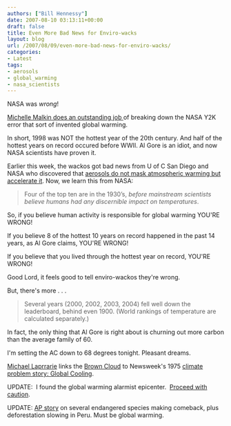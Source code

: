 ```yaml
---
authors: ["Bill Hennessy"]
date: 2007-08-10 03:13:11+00:00
draft: false
title: Even More Bad News for Enviro-wacks
layout: blog
url: /2007/08/09/even-more-bad-news-for-enviro-wacks/
categories:
- Latest
tags:
- aerosols
- global_warming
- nasa_scientists
---
```


NASA was _wrong_!

[Michelle Malkin does an outstanding job ](https://michellemalkin.com/2007/08/09/hot-news-nasa-fixes-flawed-temperature-data-1998-was-not-the-warmest-year-in-the-millenium/)of breaking down the NASA Y2K error that sort of invented global warming.

In short, 1998 was NOT the hottest year of the 20th century.  And half of the hottest years on record occured before WWII.  Al Gore is an idiot, and now NASA scientists have proven it.

Earlier this week, the wackos got bad news from U of C San Diego and NASA who discovered that [aerosols do not mask atmospheric warming but accelerate it](https://hennessysview.com/?p=8113).  Now, we learn this from NASA:


> Four of the top ten are in the 1930’s, _before mainstream scientists believe humans had any discernible impact on temperatures_.


So, if you believe human activity is responsible for global warming YOU'RE WRONG!

If you believe 8 of the hottest 10 years on record happened in the past 14 years, as Al Gore claims, YOU'RE WRONG!

If you believe that you lived through the hottest year on record, YOU'RE WRONG!

Good Lord, it feels good to tell enviro-wackos they're wrong.

But, there's more . . .


> Several years (2000, 2002, 2003, 2004) fell well down the leaderboard, behind even 1900. (World rankings of temperature are calculated separately.)


In fact, the only thing that Al Gore is right about is churning out more carbon than the average family of 60.

I'm setting the AC down to 68 degrees tonight.  Pleasant dreams.

[Michael Laprrarie](https://mikesnoise.typepad.com/newt/2007/08/asias-infamous-.html) links the [Brown Cloud](https://news.bbc.co.uk/2/hi/science/nature/6926597.stm) to Newsweek's 1975 [climate problem story:  Global Cooling](https://www.msnbc.msn.com/id/15391426/site/newsweek/).

UPDATE:  I found the global warming alarmist epicenter.  [Proceed with caution](https://learningfundamentals.com.au/global-warming/).

UPDATE:  [AP story](https://apnews.myway.com/article/20070810/D8QTT7IO0.html) on several endangered species making comeback, plus deforestation slowing in Peru.  Must be global warming.
